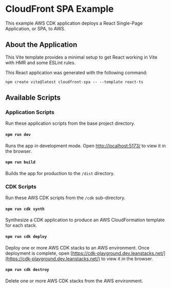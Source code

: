 # CloudFront SPA Example

This example AWS CDK application deploys a React Single-Page Application, or SPA, to AWS.

## About the Application

This Vite template provides a minimal setup to get React working in Vite with HMR and some ESLint rules.

This React application was generated with the following command:

```
npm create vite@latest cloudfront-spa -- --template react-ts
```

## Available Scripts

### Application Scripts

Run these application scripts from the base project directory.

#### `npm run dev`

Runs the app in development mode. Open [http://localhost:5173/](http://localhost:5173/) to view it in the browser.

#### `npm run build`

Builds the app for production to the `/dist` directory.

### CDK Scripts

Run these AWS CDK scripts from the `/cdk` sub-directory.

#### `npm run cdk synth`

Synthesize a CDK application to produce an AWS CloudFormation template for each stack.

#### `npm run cdk deploy`

Deploy one or more AWS CDK stacks to an AWS environment. Once deployment is complete, open
[https://cdk-playground.dev.leanstacks.net/](https://cdk-playground.dev.leanstacks.net/) to view it in the browser.

#### `npm run cdk destroy`

Delete one or more AWS CDK stacks from the AWS environment.
